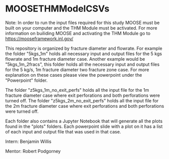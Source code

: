 # MOOSETHMModelCSVs

Note: In order to run the input files required for this study MOOSE must be built on your computer and the THM Module must be activated.
For more information on builiding MOOSE and activating the THM Module go to https://mooseframework.inl.gov/

This repository is organized by fracture diameter and flowrate. For example the folder "5kgs_1m" holds all necessary input and output files for the 5 kgs flowrate and 1m fracture diameter case. Another example would be "5kgs_1m_2fracs", this folder holds all the necessary input and output files for the 5 kg/s, 1m fracture diameter two fracture zone case. For more explanation on these cases please view the powerpoint under the "Powerpoint" folder.

The folder "z5kgs_1m_no_exit_perfs" holds all the input file for the 1m fracture diameter case where exit perforations and both perforations were turned off. The folder "z5kgs_2m_no_exit_perfs" holds all the input file for the 2m fracture diameter case where exit perforations and both perforations were turned off. 

Each folder also contains a Jupyter Notebook that will generate all the plots found in the "plots" folders. Each powerpoint slide with a plot on it has a list of each input and output file that was used in that case.

Intern: Benjamin Willis

Mentor: Robert Podgorney
